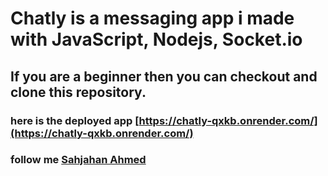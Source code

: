 # Chatly is a messaging app i made with JavaScript, Nodejs, Socket.io

## If you are a beginner then you can checkout and clone this repository.

### here is the deployed app [https://chatly-qxkb.onrender.com/](https://chatly-qxkb.onrender.com/)

### follow me [Sahjahan Ahmed](https://linkedin.com/in/sahjahan-ahmed)
